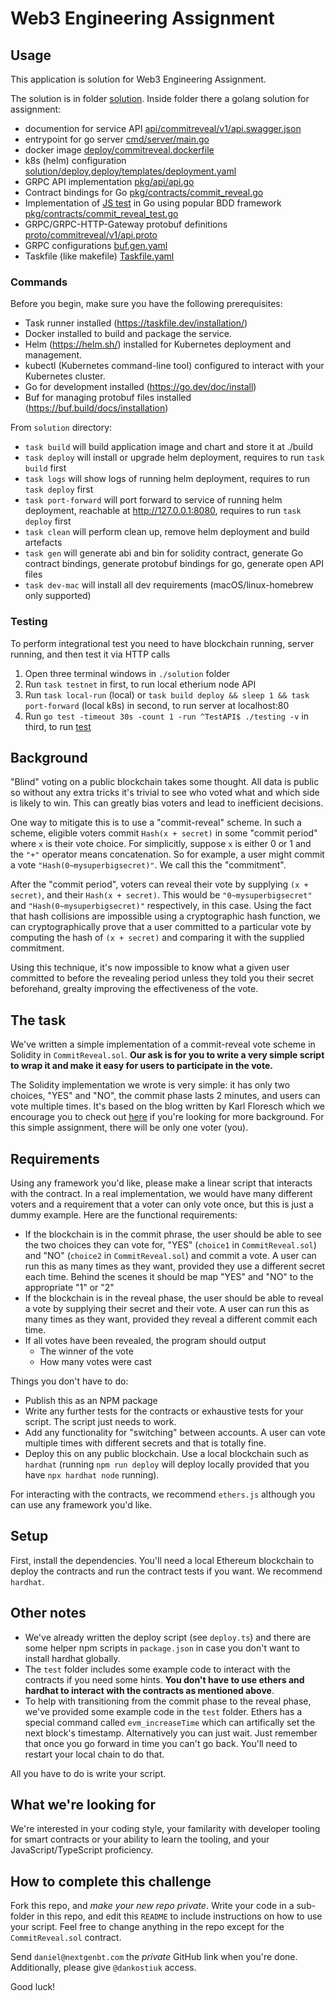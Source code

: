 # Web3 Engineering Assignment

## Usage

This application is solution for Web3 Engineering Assignment.

The solution is in folder [solution](./solution/). Inside folder there a golang solution for assignment:
- documention for service API [api/commitreveal/v1/api.swagger.json](./solution/api/commitreveal/v1/api.swagger.json)
- entrypoint for go server [cmd/server/main.go](./solution/cmd/server/main.go)
- docker image [deploy/commitreveal.dockerfile](./solution/deploy/commitreveal.dockerfile)
- k8s (helm) configuration [solution/deploy](./solution/deploy),[deploy/templates/deployment.yaml](./solution/deploy/templates/deployment.yaml)
- GRPC API implementation [pkg/api/api.go](./solution/pkg/api/api.go)
- Contract bindings for Go [pkg/contracts/commit_reveal.go](./solution/pkg/contracts/commit_reveal.go)
- Implementation of [JS test](./test/CommitReveal.test.ts) in Go using popular BDD framework [pkg/contracts/commit_reveal_test.go](./solution/pkg/contracts/commit_reveal_test.go)
- GRPC/GRPC-HTTP-Gateway protobuf definitions [proto/commitreveal/v1/api.proto](./solution/proto/commitreveal/v1/api.proto)
- GRPC configurations [buf.gen.yaml](./solution/buf.gen.yaml)
- Taskfile (like makefile) [Taskfile.yaml](./solution/Taskfile.yaml)

### Commands

Before you begin, make sure you have the following prerequisites:

- Task runner installed (https://taskfile.dev/installation/)
- Docker installed to build and package the service.
- Helm (https://helm.sh/) installed for Kubernetes deployment and management.
- kubectl (Kubernetes command-line tool) configured to interact with your Kubernetes cluster.
- Go for development installed (https://go.dev/doc/install)
- Buf for managing protobuf files installed (https://buf.build/docs/installation)

From `solution` directory:
+ `task build` will build application image and chart and store it at ./build
+ `task deploy` will install or upgrade helm deployment, requires to run `task build` first
+ `task logs` will show logs of running helm deployment, requires to run `task deploy` first
+ `task port-forward` will port forward to service of running helm deployment, reachable at http://127.0.0.1:8080, requires to run `task deploy` first
+ `task clean` will perform clean up, remove helm deployment and build artefacts
+ `task gen` will generate abi and bin for solidity contract, generate Go contract bindings, generate protobuf bindings for go, generate open API files
+ `task dev-mac` will install all dev requirements (macOS/linux-homebrew only supported)

### Testing

To perform integrational test you need to have blockchain running, server running, and then test it via HTTP calls

1. Open three terminal windows in `./solution` folder
1. Run `task testnet` in first, to run local etherium node API
1. Run `task local-run` (local) or `task build deploy && sleep 1 && task port-forward` (local k8s) in second, to run server at localhost:80
1. Run `go test -timeout 30s -count 1 -run ^TestAPI$ ./testing -v` in third, to run [test](./solution/testing/local_test.go)

## Background

"Blind" voting on a public blockchain takes some thought. All data is public so without any extra tricks it's trivial to see who voted what and which side is likely to win. This can greatly bias voters and lead to inefficient decisions.

One way to mitigate this is to use a "commit-reveal" scheme. In such a scheme, eligible voters commit `Hash(x + secret)` in some "commit period" where `x` is their vote choice. For simplicitly, suppose `x` is either 0 or 1 and the `"+"` operator means concatenation. So for example, a user might commit a vote `"Hash(0~mysuperbigsecret)"`. We call this the "commitment".

After the "commit period", voters can reveal their vote by supplying `(x + secret)`, and their `Hash(x + secret)`. This would be `"0~mysuperbigsecret"` and `"Hash(0~mysuperbigsecret)"` respectively, in this case. Using the fact that hash collisions are impossible using a cryptographic hash function, we can cryptographically prove that a user committed to a particular vote by computing the hash of `(x + secret)` and comparing it with the supplied commitment.

Using this technique, it's now impossible to know what a given user committed to before the revealing period unless they told you their secret beforehand, grealty improving the effectiveness of the vote.

## The task

We've written a simple implementation of a commit-reveal vote scheme in Solidity in `CommitReveal.sol`. **Our ask is for you to write a very simple script to wrap it and make it easy for users to participate in the vote.**

The Solidity implementation we wrote is very simple: it has only two choices, "YES" and "NO", the commit phase lasts 2 minutes, and users can vote multiple times. It's based on the blog written by Karl Floresch which we encourage you to check out [here](https://karl.tech/learning-solidity-part-2-voting/) if you're looking for more background. For this simple assignment, there will be only one voter (you).

## Requirements

Using any framework you'd like, please make a linear script that interacts with the contract. In a real implementation, we would have many different voters and a requirement that a voter can only vote once, but this is just a dummy example. Here are the functional requirements:

- If the blockchain is in the commit phrase, the user should be able to see the two choices they can vote for, "YES" (`choice1` in `CommitReveal.sol`) and "NO" (`choice2` in `CommitReveal.sol`) and commit a vote. A user can run this as many times as they want, provided they use a different secret each time. Behind the scenes it should be map "YES" and "NO" to the appropriate "1" or "2"
- If the blockchain is in the reveal phase, the user should be able to reveal a vote by supplying their secret and their vote. A user can run this as many times as they want, provided they reveal a different commit each time.
- If all votes have been revealed, the program should output
  - The winner of the vote
  - How many votes were cast

Things you don't have to do:

- Publish this as an NPM package
- Write any further tests for the contracts or exhaustive tests for your script. The script just needs to work.
- Add any functionality for "switching" between accounts. A user can vote multiple times with different secrets and that is totally fine.
- Deploy this on any public blockchain. Use a local blockchain such as `hardhat` (running `npm run deploy` will deploy locally provided that you have `npx hardhat node` running).

For interacting with the contracts, we recommend `ethers.js` although you can use any framework you'd like.

## Setup

First, install the dependencies. You'll need a local Ethereum blockchain to deploy the contracts and run the contract tests if you want. We recommend `hardhat`.

## Other notes

- We've already written the deploy script (see `deploy.ts`) and there are some helper npm scripts in `package.json` in case you don't want to install hardhat globally.
- The `test` folder includes some example code to interact with the contracts if you need some hints. **You don't have to use ethers and hardhat to interact with the contracts as mentioned above**.
- To help with transitioning from the commit phase to the reveal phase, we've provided some example code in the `test` folder. Ethers has a special command called `evm_increaseTime` which can artifically set the next block's timestamp. Alternatively you can just wait. Just remember that once you go forward in time you can't go back. You'll need to restart your local chain to do that.

All you have to do is write your script.

## What we're looking for

We're interested in your coding style, your familarity with developer tooling for smart contracts or your ability to learn the tooling, and your JavaScript/TypeScript proficiency.

## How to complete this challenge

Fork this repo, and _make your new repo private_. Write your code in a sub-folder in this repo, and edit this `README` to include instructions on how to use your script. Feel free to change anything in the repo except for the `CommitReveal.sol` contract.

Send `daniel@nextgenbt.com` the _private_ GitHub link when you're done. Additionally, please give `@dankostiuk` access.

Good luck!
